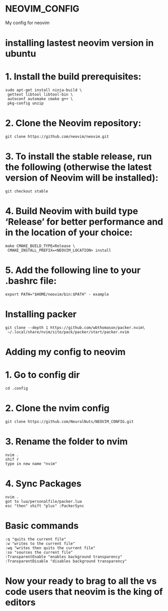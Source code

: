 # NEOVIM_CONFIG
My config for neovim

# installing lastest neovim version in ubuntu

# 1. Install the build prerequisites:
    sudo apt-get install ninja-build \
     gettext libtool libtool-bin \
     autoconf automake cmake g++ \
     pkg-config unzip

# 2. Clone the Neovim repository:
    git clone https://github.com/neovim/neovim.git

# 3. To install the stable release, run the following (otherwise the latest version of Neovim will be installed):
    git checkout stable

# 4. Build Neovim with build type ‘Release’ for better performance and in the location of your choice:
    make CMAKE_BUILD_TYPE=Release \
     CMAKE_INSTALL_PREFIX=<NEOVIM_LOCATION> install

# 5. Add the following line to your .bashrc file:
    export PATH="$HOME/neovim/bin:$PATH" - example


# Installing packer
    git clone --depth 1 https://github.com/wbthomason/packer.nvim\
     ~/.local/share/nvim/site/pack/packer/start/packer.nvim

# Adding my config to neovim

# 1. Go to config dir
    cd .config
    
# 2. Clone the nvim config
    git clone https://github.com/NeuralNuts/NEOVIM_CONFIG.git

# 3. Rename the folder to nvim
    nvim .
    shif r 
    type in new name "nvim"

# 4. Sync Packages
    nvim .
    got to lua/personalfile/packer.lua
    esc "then" shift "plus" :PackerSync

# Basic commands
    :q "quits the current file"
    :w "writes to the current file"
    :wq "writes then quits the current file"
    :so "sources the current file"
    :TransparentEnable "enables background transparency"
    :TransparentDisable "disables background transparency"

# Now your ready to brag to all the vs code users that neovim is the king of editors 
